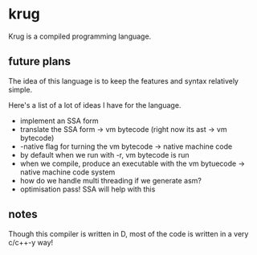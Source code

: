 # krug
Krug is a compiled programming language.

## future plans
The idea of this language is to keep the features and syntax
relatively simple.

Here's a list of a lot of ideas I have for the language.

* implement an SSA form
* translate the SSA form -> vm bytecode (right now its ast -> vm bytecode)
* -native flag for turning the vm bytecode -> native machine code
* by default when we run with -r, vm bytecode is run
* when we compile, produce an executable with the vm bytuecode -> native machine code system
* how do we handle multi threading if we generate asm?
* optimisation pass! SSA will help with this

## notes
Though this compiler is written in D, most of the code
is written in a very c/c++-y way!